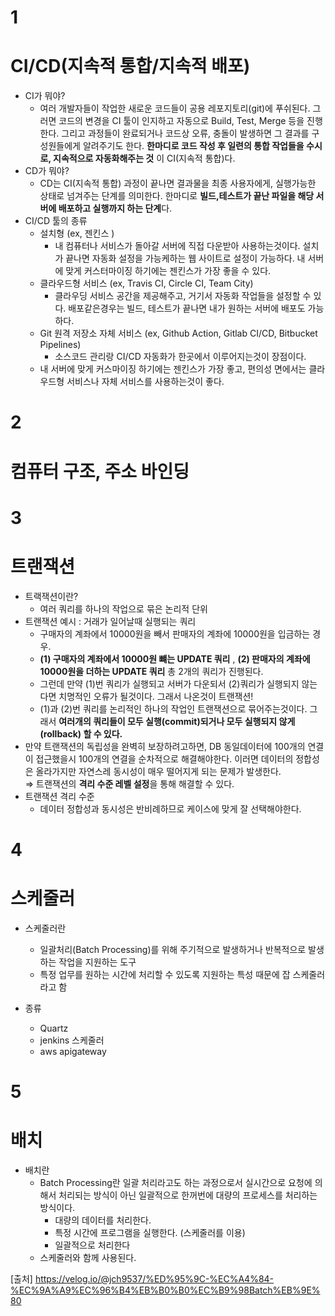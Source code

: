 # 1
# CI/CD(지속적 통합/지속적 배포)

- CI가 뭐야?
    - 여러 개발자들이 작업한 새로운 코드들이 공용 레포지토리(git)에 푸쉬된다.  그러면 코드의 변경을 CI 툴이 인지하고 자동으로 Build, Test, Merge 등을 진행한다. 그리고 과정들이 완료되거나 코드상 오류, 충돌이 발생하면 그 결과를 구성원들에게 알려주기도 한다. **한마디로 코드 작성 후 일련의 통합 작업들을 수시로, 지속적으로 자동화해주는 것** 이 CI(지속적 통합)다.
- CD가 뭐야?
    - CD는 CI(지속적 통합) 과정이 끝나면 결과물을 최종 사용자에게, 실행가능한 상태로 넘겨주는 단계를 의미한다. 한마디로 **빌드,테스트가 끝난 파일을 해당 서버에 배포하고 실행까지 하는 단계**다.
- CI/CD 툴의 종류
    - 설치형 (ex, 젠킨스 ) 
        - 내 컴퓨터나 서비스가 돌아갈 서버에 직접 다운받아 사용하는것이다. 설치가 끝나면 자동화 설정을 가능케하는 웹 사이트로 설정이 가능하다. 내 서버에 맞게 커스터마이징 하기에는 젠킨스가 가장 좋을 수 있다.
    - 클라우드형 서비스 (ex, Travis CI, Circle CI, Team City) 
        - 클라우딩 서비스 공간을 제공해주고, 거기서 자동화 작업들을 설정할 수 있다. 배포같은경우는 빌드, 테스트가 끝나면 내가 원하는 서버에 배포도 가능하다.
    - Git 원격 저장소 자체 서비스 (ex, Github Action, Gitlab CI/CD, Bitbucket Pipelines) 
        - 소스코드 관리랑 CI/CD 자동화가 한곳에서 이루어지는것이 장점이다.
    - 내 서버에 맞게 커스마이징 하기에는 젠킨스가 가장 좋고, 편의성 면에서는 클라우드형 서비스나 자체 서비스를 사용하는것이 좋다.


# 2
# 컴퓨터 구조, 주소 바인딩


# 3
# 트랜잭션
- 트랙잭션이란?
    - 여러 쿼리를 하나의 작업으로 묶은 논리적 단위
- 트랜잭션 예시 : 거래가 일어날때 실행되는 쿼리
    - 구매자의 계좌에서 10000원을 빼서 판매자의 계좌에 10000원을 입금하는 경우.
    - **(1) 구매자의 계좌에서 10000원 뺴는 UPDATE 쿼리** , **(2) 판매자의 계좌에 10000원을 더하는 UPDATE 쿼리** 총 2개의 쿼리가 진행된다.
    - 그런데 만약 (1)번 쿼리가 실행되고 서버가 다운되서 (2)쿼리가 실행되지 않는다면 치명적인 오류가 될것이다. 그래서 나온것이 트랜잭션!
    - (1)과 (2)번 쿼리를 논리적인 하나의  작업인 트랜잭션으로 묶어주는것이다. 그래서 **여러개의 쿼리들이 모두 실행(commit)되거나 모두 실행되지 않게(rollback) 할 수 있다.**
- 만약 트랜잭션의 독립성을 완벽히 보장하려고하면, DB 동일데이터에 100개의 연결이 접근했을시 100개의 연결을 순차적으로 해결해야한다. 이러면 데이터의 정합성은 올라가지만 자연스레 동시성이 매우 떨어지게 되는 문제가 발생한다.   
        ⇒ 트랜잭션의 **격리 수준 레벨 설정**을 통해 해결할 수 있다.
- 트랜잭션 격리 수준
    - 데이터 정합성과 동시성은 반비례하므로 케이스에 맞게 잘 선택해야한다.

# 4
# 스케줄러

- 스케줄러란
    -   일괄처리(Batch Processing)를 위해 주기적으로 발생하거나 반복적으로 발생하는 작업을 지원하는 도구
    -   특정 업무를 원하는 시간에 처리할 수 있도록 지원하는 특성 때문에 잡 스케줄러 라고 함

- 종류
    -   Quartz
    -   jenkins 스케줄러
    -   aws apigateway

# 5
# 배치

- 배치란
    -   Batch Processing란 일괄 처리라고도 하는 과정으로서 실시간으로 요청에 의해서 처리되는 방식이 아닌 일괄적으로 한꺼번에 대량의 프로세스를 처리하는 방식이다.
        * 대량의 데이터를 처리한다.
        * 특정 시간에 프로그램을 실행한다. (스케줄러를 이용)
        * 일괄적으로 처리한다
    -   스케줄러와 함께 사용된다.

[출처] https://velog.io/@jch9537/%ED%95%9C-%EC%A4%84-%EC%9A%A9%EC%96%B4%EB%B0%B0%EC%B9%98Batch%EB%9E%80
